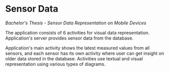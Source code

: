 Sensor Data
===============

*Bachelor's Thesis - Sensor Data Representation on Mobile Devices*


The application consists of 6 activities for visual data representation. Application's server provides sensor data from the database. 

Application's main activity shows the latest measured values from all sensors, and each sensor has its own activity where user can get insight on older data stored in the database. 
Activities use textual and visual representation using various types of diagrams.
